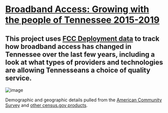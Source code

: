 # [Broadband Access: Growing with the people of Tennessee 2015-2019](https://public.tableau.com/shared/N2MGNYK5B?:display_count=n&:origin=viz_share_link)

## This project uses [FCC Deployment data](https://www.fcc.gov/general/broadband-deployment-data-fcc-form-477) to track how broadband access has changed in Tennessee over the last few years, including a look at what types of providers and technologies are allowing Tennesseans a choice of quality service.

![image](https://user-images.githubusercontent.com/31106403/103873360-4ac97d00-5095-11eb-936b-410c843e9460.png)

Demographic and geographic details pulled from the [American Community Survey](https://www.census.gov/programs-surveys/acs/) and [other census.gov products](https://www.census.gov/cgi-bin/geo/shapefiles/index.php).
